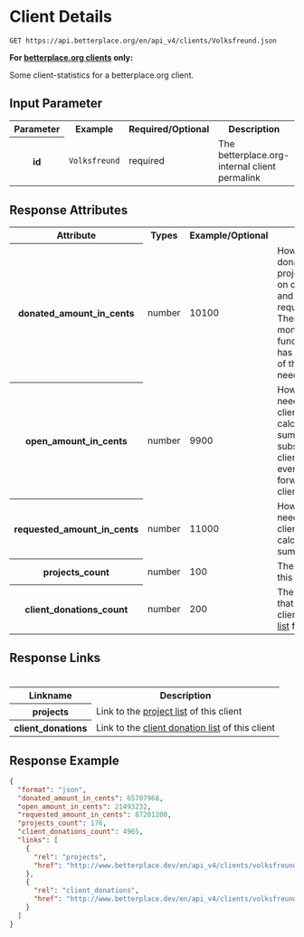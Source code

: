 
# Client Details

```nginx
GET https://api.betterplace.org/en/api_v4/clients/Volksfreund.json
```

**For [betterplace.org clients](../README.md#client-api) only:**

Some client-statistics for a betterplace.org client.


## Input Parameter

<table>
  <tr>
    <th>Parameter</th>
    <th>Example</th>
    <th>Required/Optional</th>
    <th>Description</th>
  </tr>
  <tr>
    <th>id</th>
    <td><code>Volksfreund</code></td>
    <td>required</td>
    <td>The betterplace.org-internal client permalink</td>
  </tr>
</table>

## Response Attributes

<table>
  <tr>
    <th>Attribute</th>
    <th>Types</th>
    <th>Example/Optional</th>
    <th>Description</th>
  </tr>
  <tr>
    <th>donated_amount_in_cents</th>
    <td>number</td>
    <td>10100</td>
    <td>How many cents are donated already to all client projects. 
Calculated based on open_amount_in_cents and requested_amount_in_cents.
Therefore it includes the money of the client-pool-fundraising-event
that still has to be forwarded to one of the client-projects-needs.
</td>
  </tr>
  <tr>
    <th>open_amount_in_cents</th>
    <td>number</td>
    <td>9900</td>
    <td>How many cents are still needed to complete all client projects.
This is calculated based on the sum of all elements.
We also substract the money of the client-pool-fundraising-event
that still has to be forwarded to one of the client-projects-needs.
</td>
  </tr>
  <tr>
    <th>requested_amount_in_cents</th>
    <td>number</td>
    <td>11000</td>
    <td>How many cents are still needed to complete all client projects.
This is also calculated based on the sum of all elements.
</td>
  </tr>
  <tr>
    <th>projects_count</th>
    <td>number</td>
    <td>100</td>
    <td>The number of projects of this client</td>
  </tr>
  <tr>
    <th>client_donations_count</th>
    <td>number</td>
    <td>200</td>
    <td>The number of donations that are associated with this client.
<a href="../client_donation_list.md">See client donation list</a> for more.
</td>
  </tr>
</table>

## Response Links
#
<table>
  <tr>
    <th>Linkname</th>
    <th>Description</th>
  </tr>
  <tr>
    <th>projects</th>
    <td>Link to the <a href="../project_list.md">project list</a> of this client
</td>
  </tr>
  <tr>
    <th>client_donations</th>
    <td>Link to the <a href="../client_donation_list.md">client donation list</a> of this client
</td>
  </tr>
</table>

## Response Example

```json
{
  "format": "json",
  "donated_amount_in_cents": 65707968,
  "open_amount_in_cents": 21493232,
  "requested_amount_in_cents": 87201200,
  "projects_count": 176,
  "client_donations_count": 4965,
  "links": [
    {
      "rel": "projects",
      "href": "http://www.betterplace.dev/en/api_v4/clients/volksfreund/projects.json"
    },
    {
      "rel": "client_donations",
      "href": "http://www.betterplace.dev/en/api_v4/clients/volksfreund/client_donations.json"
    }
  ]
}
```

